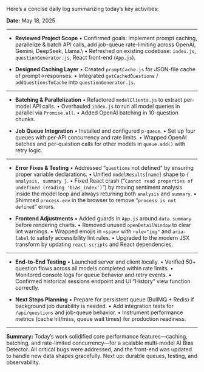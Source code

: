 Here’s a concise daily log summarizing today’s key activities:

**Date:** May 18, 2025

---



* **Reviewed Project Scope**
  • Confirmed goals: implement prompt caching, parallelize & batch API calls, add job-queue rate-limiting across OpenAI, Gemini, DeepSeek, Llama.\\
  • Refreshed on existing codebase: `index.js`, `questionGenerator.js`, React front-end (`App.js`).

* **Designed Caching Layer**
  • Created `promptCache.js` for JSON-file cache of prompt→responses.
  • Integrated `getCachedQuestions` / `addQuestionsToCache` into `questionGenerator.js`.

---



* **Batching & Parallelization**
  • Refactored `modelClients.js` to extract per-model API calls.
  • Overhauled `index.js` to run all model queries in parallel via `Promise.all`.
  • Added OpenAI batching in 10-question chunks.

* **Job Queue Integration**
  • Installed and configured `p-queue`.
  • Set up four queues with per-API concurrency and rate limits.
  • Wrapped OpenAI batches and per-question calls for other models in `queue.add()` with retry logic.

---



* **Error Fixes & Testing**
  • Addressed “`questions` not defined” by ensuring proper variable declarations.
  • Unified `modelResults[name]` shape to `{ analysis, summary }`.
  • Fixed React crash (“`Cannot read properties of undefined (reading 'bias_index')`”) by moving sentiment analysis inside the model loop and always returning both `analysis` and `summary`.
  • Shimmed `process.env` in the browser to remove “`process is not defined`” errors.

* **Frontend Adjustments**
  • Added guards in `App.js` around `data.summary` before rendering charts.
  • Removed unused `openDetailWindow` to clear lint warnings.
  • Wrapped emojis in `<span>` with `role="img"` and `aria-label` to satisfy accessibility lint rules.
  • Upgraded to the modern JSX transform by updating `react-scripts` and React dependencies.

---



* **End-to-End Testing**
  • Launched server and client locally.
  • Verified 50+ question flows across all models completed within rate limits.
  • Monitored console logs for queue behavior and retry events.
  • Confirmed historical sessions endpoint and UI “History” view function correctly.

* **Next Steps Planning**
  • Prepare for persistent queue (BullMQ + Redis) if background job durability is needed.
  • Add integration tests for `/api/questions` and job-queue behavior.
  • Instrument performance metrics (cache hit/miss, queue wait times) for production readiness.

---

**Summary:**
Today’s work solidified core performance features—caching, batching, and rate-limited concurrency—for a scalable multi-model AI Bias Detector. All critical bugs were addressed, and the front-end was updated to handle new data shapes gracefully. Next up: durable queues, testing, and observability.
